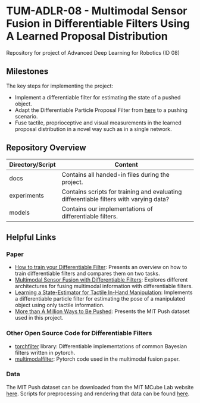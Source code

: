 # TUM-ADLR-08 - Multimodal Sensor Fusion in Differentiable Filters Using A Learned Proposal Distribution
Repository for project of Advanced Deep Learning for Robotics (ID 08)

## Milestones 
The key steps for implementing the project:
- Implement a differentiable filter for estimating the state of a pushed object.
- Adapt the Differentiable Particle Proposal Filter from [here]() to a pushing scenario.
- Fuse tactile, proprioceptive and visual measurements in the learned proposal distribution in a novel way such as in a single network.

## Repository Overview
| Directory/Script | Content |
| ---------------- | ------- |
| docs             | Contains all handed-in files during the project. |
| experiments      | Contains scripts for training and evaluating differentiable filters with varying data? | 
| models           | Contains our implementations of differentiable filters. |

## Helpful Links
### Paper
- [How to train your Differentiable Filter](https://arxiv.org/abs/2012.14313): Presents an overview on how to train differentiable filters and compares them on two tasks.
- [Multimodal Sensor Fusion with Differentiable Filters](https://arxiv.org/abs/2010.13021): Explores different architectures for fusing multimodal information with differentiable filters.  
- [Learning a State-Estimator for Tactile In-Hand Manipulation](https://ieeexplore.ieee.org/document/9981730): Implements a differentiable particle filter for estimating the pose of a manipulated object using only tactile information. 
- [More than A Million Ways to Be Pushed](https://arxiv.org/abs/1604.04038): Presents the MIT Push dataset used in this project.

### Other Open Source Code for Differentiable Filters
- [torchfilter](https://github.com/stanford-iprl-lab/torchfilter) library: Differentiable implementations of common Bayesian filters written in pytorch.  
- [multimodalfilter](https://github.com/brentyi/multimodalfilter): Pytorch code used in the multimodal fusion paper. 

### Data
The MIT Push dataset can be downloaded from the MIT MCube Lab website [here](https://web.mit.edu/mcube//push-dataset/). Scripts for preprocessing and rendering that data can be found [here](https://github.com/mcubelab/pdproc). 